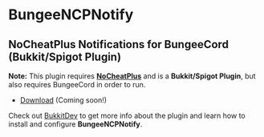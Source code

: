 # BungeeNCPNotify #
## NoCheatPlus Notifications for BungeeCord (Bukkit/Spigot Plugin) ##

**Note:** This plugin requires [**NoCheatPlus**](https://github.com/NoCheatPlus/NoCheatPlus) and is a **Bukkit/Spigot Plugin**, but also requires BungeeCord in order to run.

- [Download](http://dev.bukkit.org/bukkit-plugins/bungeencpnotify/files/) (Coming soon!)

Check out [BukkitDev](http://dev.bukkit.org/bukkit-plugins/bungeencpnotify/) to get more info about the plugin and learn how to install and configure **BungeeNCPNotify**.
